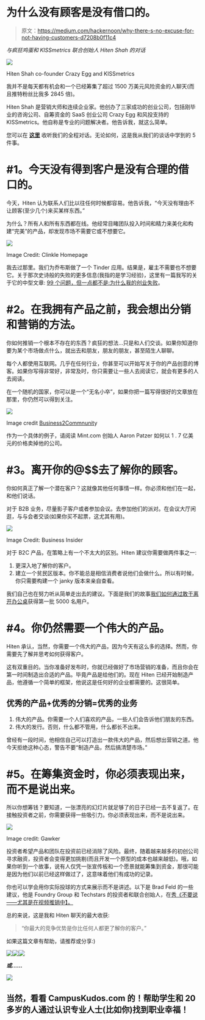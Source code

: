 # 为什么没有顾客是没有借口的。

> 原文：<https://medium.com/hackernoon/why-there-s-no-excuse-for-not-having-customers-d7208b0f11c4>

*与疯狂鸡蛋和 KISSmetrics 联合创始人 Hiten Shah 的对话*

[![](img/6f342e2c192e063299c1541ce89a47ec.png)](https://www.campuskudos.com/post/446)

Hiten Shah co-founder Crazy Egg and KISSmetrics

我并不是每天都有机会和一个已经筹集了超过 1500 万美元风险资金的人聊天(而且推特粉丝比我多 2845 倍)。

Hiten Shah 是营销大师和连续企业家。他创办了三家成功的创业公司，包括刚毕业的咨询公司、自筹资金的 SaaS 创业公司 Crazy Egg 和风投支持的 KISSmetrics。他自称是专业的问题解决者。他告诉我，就这么简单。

您可以在 [**这里**](https://www.campuskudos.com/post/446) 收听我们的全程对话。无论如何，这是我从我们的谈话中学到的 5 件事。

# **#1。今天没有得到客户是没有合理的借口的。**

今天，Hiten 认为联系人们比以往任何时候都容易。他告诉我，“今天没有理由不让顾客(至少几个)来买某样东西。”

为什么？所有人和所有东西都在线。他经常目睹团队投入时间和精力来美化和构建“完美”的产品，却发现市场不需要它或不想要它。

![](img/bc6e0877d86050a12b29bc7656ee3234.png)

Image Credit: Clinkle Homepage

我去过那里。我们为乔布斯做了一个 Tinder 应用。结果是，雇主不需要也不想要它。关于那次史诗般的失败的更多信息(我指的是学习经验)，这里有一篇我写的关于它的中型文章: [99 个问题，但一点都不是:为什么我的创业失败](/adventures-in-consumer-technology/99-problems-but-a-bit-aint-one-why-my-startup-failed-9367978a6bf3)。

# **#2。在我拥有产品之前，我会想出分销和营销的方法。**

你如何推销一个根本不存在的东西？疯狂的想法…只是和人们交谈。如果你知道你要为某个市场做点什么，就出去和朋友，朋友的朋友，甚至陌生人聊聊。

每个人都使用互联网。几乎在任何行业，你甚至可以开始写关于你的产品创意的博客。如果你写得非常好，非常及时，你只需要让一些人去阅读它，就会有更多的人去阅读。

在一个随机的国家，你可以是一个“无名小卒”，如果你把一篇写得很好的文章放在那里，你仍然可以得到关注。

![](img/b6734f986f16722265a1bd8eda02fabe.png)

Image credit [Business2Commnunit](http://www.business2community.com/blogging/10-stats-awesome-power-corporate-blogging-01074190)y

作为一个具体的例子，请阅读 Mint.com 创始人 Aaron Patzer 如何以 1 . 7 亿美元的价格卖掉他的公司。

# **#3。离开你的@$$去了解你的顾客。**

你如何真正了解一个潜在客户？这就像其他任何事情一样。你必须和他们在一起，和他们说话。

对于 B2B 业务，尽量影子客户或者参加会议。去参加他们的派对。在会议大厅闲逛，与与会者交谈(如果你买不起票，这尤其有用)。

![](img/da1c65558b59d6427316136ec6e5a240.png)

Image Credit: Business Insider

对于 B2C 产品，在策略上有一个不太大的区别。Hiten 建议你需要做两件事之一:

1.  更深入地了解你的客户。
2.  建立一个贫民区版本。你不能总是相信消费者说他们会做什么。所以有时候，你只需要构建一个 janky 版本来亲自查看。

我们自己也在努力听从简单走出去的建议。下面是我们的故事[我们如何通过敢于离开办公桌](/@adamsaven/how-we-got-our-first-5-000-users-by-daring-to-leave-our-desks-293615948a7e)获得第一批 5000 名用户。

# **#4。你仍然需要一个伟大的产品。**

Hiten 承认，当然，你需要一个伟大的产品，因为今天有这么多的选择。然而，你需要先了解并思考如何获得客户。

这有双重目的。当你准备好发布时，你就已经做好了市场营销的准备，而且你会在第一时间制造出合适的产品。毕竟产品是给他们的。现在 Hiten 已经开始制造产品，他遵循一个简单的框架，他说这是任何好的企业都需要的。这很简单。

## 优秀的产品+优秀的分销=优秀的业务

1.  伟大的产品。你需要一个人们喜欢的产品，一些人们会告诉他们朋友的东西。
2.  伟大的发行。否则，什么都不管用，什么都长不出来。

曾经有一段时间，他相信自己可以打造出一款伟大的产品，然后想出营销之道。他今天拒绝这种心态，警告不要“制造产品，然后搞清楚市场。”

# **#5。在筹集资金时，你必须表现出来，而不是说出来。**

所以你想筹钱？要知道，一张漂亮的幻灯片就足够了的日子已经一去不复返了。在接触投资者之前，你需要获得一些吸引力。你必须表现出来，而不是说出来。

![](img/3e3548b1b668ff023bce2dfde481b0d4.png)

Image credit: Gawker

投资者希望产品和团队在投资前已经消除了风险。最终，随着越来越多的初创公司寻求融资，投资者会变得更加挑剔(而且开发一个原型的成本也越来越低)。哦，如果你听到一个故事，说有人仅凭一张宣传板和一个愿景就能筹集到资金，那很可能是因为他们以前已经这样做过了，这意味着他们有成功的记录。

你也可以学会用你实际投球的方式来展示而不是讲述。以下是 Brad Feld 的一些建议，他是 Foundry Group 和 Techstars 的投资者和联合创始人，在[秀《不要说——尤其是在视频推销中】。](http://www.feld.com/archives/2010/02/show-dont-tell-especially-in-video-pitches.html)

总的来说，这是我和 Hiten 聊天的最大收获:

> “你最大的竞争优势是你比任何人都更了解你的客户。”

如果这篇文章有帮助，请推荐或分享:)

[![](img/c5338cc13de4b15522dbed49dac25059.png)](https://www.facebook.com/sharer/sharer.php?u=https%3A//medium.com/%40adamsaven/d7208b0f11c4)[![](img/b74ffce2c24e27c1f0e6cc5f30c04f50.png)](https://www.linkedin.com/shareArticle?mini=true&url=https%3A//medium.com/%40adamsaven/d7208b0f11c4&title=Why%20there%E2%80%99s%20no%20excuse%20for%20not%20having%20customers.&summary=A%20conversation%20with%20Crazy%20Egg%20and%20KISSmetrics%20co-founder%20Hiten%20Shah.&source=htttp%3A//www.campuskudos.com)[![](img/8c16213d38841cb98582837fcac650e6.png)](https://twitter.com/home?status=Here's%20why%20there%E2%80%99s%20no%20excuse%20for%20not%20having%20customers.%20%40hnshah%20%40CampusKudos%20%0A%0Ahttps%3A//medium.com/%40adamsaven/d7208b0f11c4)

***或……***

[![](img/57dbcc248f869eded6bf6e054577e86b.png)](https://www.google.com/search?q=tila+tequila&oq=tila+tequi&aqs=chrome.0.69i59j69i57j0l4.2015j0j7&sourceid=chrome&es_sm=93&ie=UTF-8)

## 当然，看看 CampusKudos.com 的！帮助学生和 20 多岁的人通过认识专业人士(比如你)找到职业幸福！